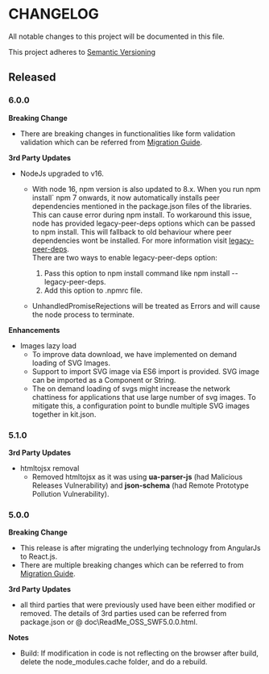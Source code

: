 # CHANGELOG

All notable changes to this project will be documented in this file.

This project adheres to [Semantic Versioning](http://semver.org/spec/v2.0.0.html)


## Released

### 6.0.0

**Breaking Change**
 * There are breaking changes in functionalities like form validation validation which can be referred from [Migration Guide](https://gitlab.industrysoftware.automation.siemens.com/Apollo/afx-next-react/-/wikis/Migration-Guide).

**3rd Party Updates**
- NodeJs upgraded to v16. 
  * With node 16, npm version is also updated to 8.x. When you run npm install` npm 7 onwards, it now automatically installs peer dependencies mentioned in the package.json files of the libraries. This can cause error during npm install. To workaround this issue, node has provided legacy-peer-deps options which can be passed to npm install. This will fallback to old behaviour where peer dependencies wont be installed. For more information visit [legacy-peer-deps](https://docs.npmjs.com/cli/v7/using-npm/config#legacy-peer-deps).  
  There are two ways to enable legacy-peer-deps option:
    1. Pass this option to npm install command like npm install --legacy-peer-deps.
    2. Add this option to .npmrc file.  

  * UnhandledPromiseRejections will be treated as Errors and will cause the node process to terminate.

**Enhancements**
- Images lazy load
  * To improve data download, we have implemented on demand loading of SVG Images.
  * Support to import SVG image via ES6 import is provided. SVG image can be imported as a Component or String.
  * The on demand loading of svgs might increase the network chattiness for applications that use large number of svg images. To mitigate this, a configuration point to bundle multiple SVG images together in kit.json.  

### 5.1.0

**3rd Party Updates**
- htmltojsx removal
  * Removed htmltojsx as it was using **ua-parser-js** (had Malicious Releases Vulnerability) and **json-schema** (had Remote Prototype Pollution Vulnerability).

### 5.0.0

**Breaking Change**
 * This release is after migrating the underlying technology from AngularJs to React.js. 
 * There are multiple breaking changes which can be referred to from [Migration Guide](https://gitlab.industrysoftware.automation.siemens.com/Apollo/afx-next-react/-/wikis/Migration-Guide).

**3rd Party Updates**
- all third parties that were previously used have been either modified or removed. The details of 3rd parties used can be referred from package.json or @ doc\ReadMe_OSS_SWF5.0.0.html.

**Notes**
- Build: If modification in code is not reflecting on the browser after build, delete the node_modules\.cache folder, and do a rebuild.

